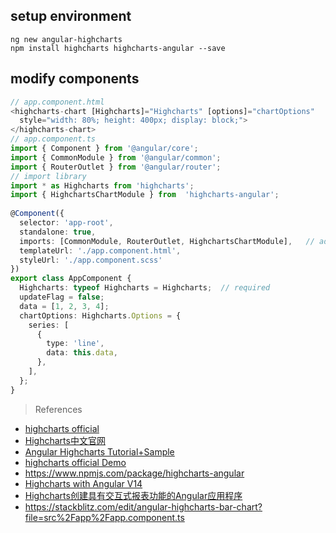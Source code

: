 
## setup environment

```
ng new angular-highcharts
npm install highcharts highcharts-angular --save
```

## modify components

```typescript
// app.component.html
<highcharts-chart [Highcharts]="Highcharts" [options]="chartOptions"
  style="width: 80%; height: 400px; display: block;">
</highcharts-chart>
// app.component.ts
import { Component } from '@angular/core';
import { CommonModule } from '@angular/common';
import { RouterOutlet } from '@angular/router';
// import library
import * as Highcharts from 'highcharts';
import { HighchartsChartModule } from  'highcharts-angular';
 
@Component({
  selector: 'app-root',
  standalone: true,
  imports: [CommonModule, RouterOutlet, HighchartsChartModule],   // add HighchartsChartModule
  templateUrl: './app.component.html',
  styleUrl: './app.component.scss'
})
export class AppComponent {
  Highcharts: typeof Highcharts = Highcharts;  // required
  updateFlag = false;
  data = [1, 2, 3, 4];
  chartOptions: Highcharts.Options = {
    series: [
      {
        type: 'line',
        data: this.data,
      },
    ],
  };
}
```

> References
- [highcharts official](https://www.highcharts.com/)
- [Highcharts中文官网](https://www.hcharts.cn/)
- [Angular Highcharts Tutorial+Sample](https://www.tutorialspoint.com/angular_highcharts/index.htm)
- [highcharts official Demo](https://www.highcharts.com/demo/highcharts/bar-basic)
- https://www.npmjs.com/package/highcharts-angular
- [Highcharts with Angular V14](https://www.highcharts.com/blog/tutorials/highcharts-with-angular-v14/)
- [Highcharts创建具有交互式报表功能的Angular应用程序](https://blog.51cto.com/u_14874181/5721479)
- https://stackblitz.com/edit/angular-highcharts-bar-chart?file=src%2Fapp%2Fapp.component.ts
